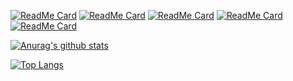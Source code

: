 

[![ReadMe Card](https://github-readme-stats.vercel.app/api/pin/?username=ifgyong&repo=iOSDataFactory&theme=tokyonight)](https://github.com/anuraghazra/github-readme-stats)
[![ReadMe Card](https://github-readme-stats.vercel.app/api/pin/?username=ifgyong&repo=flutter_easyHub&theme=radical)](https://github.com/anuraghazra/github-readme-stats)
[![ReadMe Card](https://github-readme-stats.vercel.app/api/pin/?username=ifgyong&repo=demo&theme=radical)](https://github.com/anuraghazra/github-readme-stats)
[![ReadMe Card](https://github-readme-stats.vercel.app/api/pin/?username=ifgyong&repo=flutter-example&theme=tokyonight)](https://github.com/anuraghazra/github-readme-stats)
[![ReadMe Card](https://github-readme-stats.vercel.app/api/pin/?username=ifgyong&repo=flutter-guide&theme=tokyonight)](https://github.com/anuraghazra/github-readme-stats)


[![Anurag's github stats](https://github-readme-stats.vercel.app/api?username=ifgyong&theme=tokyonight)](https://github.com/anuraghazra/github-readme-stats)

[![Top Langs](https://github-readme-stats.vercel.app/api/top-langs/?username=ifgyong&theme=tokyonight&hide=c,c%2B%2B)](https://github.com/anuraghazra/github-readme-stats)


<!--
**ifgyong/ifgyong** is a ✨ _special_ ✨ repository because its `README.md` (this file) appears on your GitHub profile.

Here are some ideas to get you started:

- 🔭 I’m currently working on ...
- 🌱 I’m currently learning ...
- 👯 I’m looking to collaborate on ...
- 🤔 I’m looking for help with ...
- 💬 Ask me about ...
- 📫 How to reach me: ...
- 😄 Pronouns: ...
- ⚡ Fun fact: ...
-->
